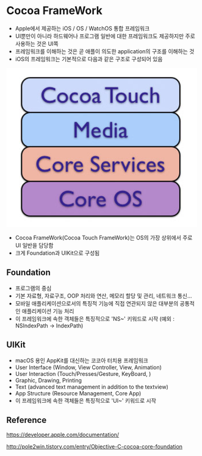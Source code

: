 # Cocoa FrameWork

- Apple에서 제공하는 iOS / OS / WatchOS  통합 프레임워크
- UI뿐만이 아니라 하드웨어나 프로그램 일반에 대한 프레임워크도 제공하지만 주로 사용하는 것은 UI쪽
- 프레임워크를 이해하는 것은 곧 애플이 의도한 application의 구조를 이해하는 것 
- iOS의 프레임워크는 기본적으로 다음과 같은 구조로 구성되어 있음

![cocoa_framework](./ios_img/cocoa_framework_img/cocoa_framework.png)



- Cocoa FrameWork(Cocoa Touch FrameWork)는 OS의 가장 상위에서 주로 UI 일반을 담당함
- 크게 Foundation과 UIKit으로 구성됨 



## Foundation

- 프로그램의 중심
- 기본 자료형, 자료구조, OOP 처리와 연산, 메모리 할당 및 관리, 네트워크 통신...
- 모바일 애플리케이션으로서의 특징적 기능에 직접 연관되지 않은 대부분의 공통적인 애플리케이션 기능 처리
- 이 프레임워크에 속한 객체들은 특징적으로 'NS~' 키워드로 시작 (예외 : NSIndexPath -> IndexPath)



## UIKit

- macOS 용인 AppKit를 대신하는 코코아 터치용 프레임워크
- User Interface (Window, View Controller, View, Animation)
- User Interaction (Touch/Presses/Gesture, KeyBoard, )
- Graphic, Drawing, Printing
- Text (advanced text management in addition to the textview)
- App Structure (Resource Management, Core App)
- 이 프레임워크에 속한 객체들은 특징적으로 'UI~' 키워드로 시작 



## Reference

https://developer.apple.com/documentation/

http://pole2win.tistory.com/entry/Objective-C-cocoa-core-foundation

